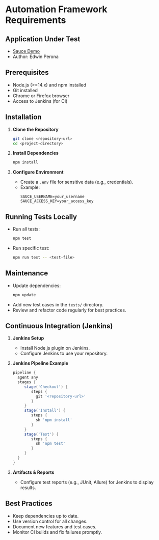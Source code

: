 # Automation Framework Requirements

## Application Under Test
- [Sauce Demo](https://www.saucedemo.com/)
- Author: Edwin Perona

## Prerequisites
- Node.js (>=14.x) and npm installed
- Git installed
- Chrome or Firefox browser
- Access to Jenkins (for CI)

## Installation

1. **Clone the Repository**
    ```bash
    git clone <repository-url>
    cd <project-directory>
    ```

2. **Install Dependencies**
    ```bash
    npm install
    ```

3. **Configure Environment**
    - Create a `.env` file for sensitive data (e.g., credentials).
    - Example:
      ```
      SAUCE_USERNAME=your_username
      SAUCE_ACCESS_KEY=your_access_key
      ```

## Running Tests Locally

- Run all tests:
  ```bash
  npm test
  ```
- Run specific test:
  ```bash
  npm run test -- <test-file>
  ```

## Maintenance

- Update dependencies:
  ```bash
  npm update
  ```
- Add new test cases in the `tests/` directory.
- Review and refactor code regularly for best practices.

## Continuous Integration (Jenkins)

1. **Jenkins Setup**
    - Install Node.js plugin on Jenkins.
    - Configure Jenkins to use your repository.

2. **Jenkins Pipeline Example**
    ```groovy
    pipeline {
      agent any
      stages {
         stage('Checkout') {
            steps {
              git '<repository-url>'
            }
         }
         stage('Install') {
            steps {
              sh 'npm install'
            }
         }
         stage('Test') {
            steps {
              sh 'npm test'
            }
         }
      }
    }
    ```

3. **Artifacts & Reports**
    - Configure test reports (e.g., JUnit, Allure) for Jenkins to display results.

## Best Practices

- Keep dependencies up to date.
- Use version control for all changes.
- Document new features and test cases.
- Monitor CI builds and fix failures promptly.
